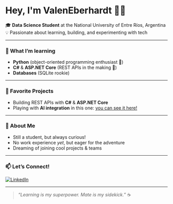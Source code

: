 <!-- Hi there! 👋 -->

# Hey, I'm ValenEberhardt 👨‍💻

🎓 **Data Science Student** at the National University of Entre Ríos, Argentina  
💡 Passionate about learning, building, and experimenting with tech

---

### 🔧 What I’m learning

- **Python** (object-oriented programming enthusiast 🐍)
- **C#** & **ASP.NET Core** (REST APIs in the making 🚀)
- **Databases** (SQLite rookie)

---

### 🤖 Favorite Projects

- Building REST APIs with **C#** & **ASP.NET Core**
- Playing with **AI integration** in this one: [you can see it here!](https://github.com/ValenEberhardt/Lanzador_de_Preguntas_Conversacionales)

---

### 🌱 About Me

- Still a student, but always curious!
- No work experience *yet*, but eager for the adventure
- Dreaming of joining cool projects & teams

---

### 📫 Let’s Connect!

[![LinkedIn](https://img.shields.io/badge/LinkedIn-Valentin%20Eberhardt-blue?style=flat&logo=linkedin)](https://www.linkedin.com/in/valentin-eberhardt-15b193212)

---

> *“Learning is my superpower. Mate is my sidekick.”* ☕
